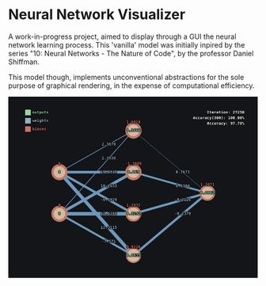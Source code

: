 # Neural Network Visualizer

A work-in-progress project, aimed to display through a GUI the neural network learning process.
This 'vanilla' model was initially inpired by the series "10: Neural Networks - The Nature of Code", by the professor Daniel Shiffman.

This model though, implements unconventional abstractions for the sole purpose of graphical rendering, in the expense of computational efficiency.

![The NN model rendering on a canvas](./nnv.png)